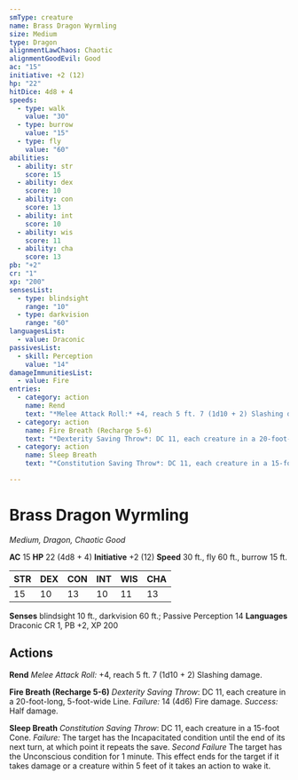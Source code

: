 ```yaml
---
smType: creature
name: Brass Dragon Wyrmling
size: Medium
type: Dragon
alignmentLawChaos: Chaotic
alignmentGoodEvil: Good
ac: "15"
initiative: +2 (12)
hp: "22"
hitDice: 4d8 + 4
speeds:
  - type: walk
    value: "30"
  - type: burrow
    value: "15"
  - type: fly
    value: "60"
abilities:
  - ability: str
    score: 15
  - ability: dex
    score: 10
  - ability: con
    score: 13
  - ability: int
    score: 10
  - ability: wis
    score: 11
  - ability: cha
    score: 13
pb: "+2"
cr: "1"
xp: "200"
sensesList:
  - type: blindsight
    range: "10"
  - type: darkvision
    range: "60"
languagesList:
  - value: Draconic
passivesList:
  - skill: Perception
    value: "14"
damageImmunitiesList:
  - value: Fire
entries:
  - category: action
    name: Rend
    text: "*Melee Attack Roll:* +4, reach 5 ft. 7 (1d10 + 2) Slashing damage."
  - category: action
    name: Fire Breath (Recharge 5-6)
    text: "*Dexterity Saving Throw*: DC 11, each creature in a 20-foot-long, 5-foot-wide Line. *Failure:*  14 (4d6) Fire damage. *Success:*  Half damage."
  - category: action
    name: Sleep Breath
    text: "*Constitution Saving Throw*: DC 11, each creature in a 15-foot Cone. *Failure:*  The target has the Incapacitated condition until the end of its next turn, at which point it repeats the save. *Second Failure* The target has the Unconscious condition for 1 minute. This effect ends for the target if it takes damage or a creature within 5 feet of it takes an action to wake it."

---
```


# Brass Dragon Wyrmling
*Medium, Dragon, Chaotic Good*

**AC** 15
**HP** 22 (4d8 + 4)
**Initiative** +2 (12)
**Speed** 30 ft., fly 60 ft., burrow 15 ft.

| STR | DEX | CON | INT | WIS | CHA |
| --- | --- | --- | --- | --- | --- |
| 15 | 10 | 13 | 10 | 11 | 13 |

**Senses** blindsight 10 ft., darkvision 60 ft.; Passive Perception 14
**Languages** Draconic
CR 1, PB +2, XP 200

## Actions

**Rend**
*Melee Attack Roll:* +4, reach 5 ft. 7 (1d10 + 2) Slashing damage.

**Fire Breath (Recharge 5-6)**
*Dexterity Saving Throw*: DC 11, each creature in a 20-foot-long, 5-foot-wide Line. *Failure:*  14 (4d6) Fire damage. *Success:*  Half damage.

**Sleep Breath**
*Constitution Saving Throw*: DC 11, each creature in a 15-foot Cone. *Failure:*  The target has the Incapacitated condition until the end of its next turn, at which point it repeats the save. *Second Failure* The target has the Unconscious condition for 1 minute. This effect ends for the target if it takes damage or a creature within 5 feet of it takes an action to wake it.
